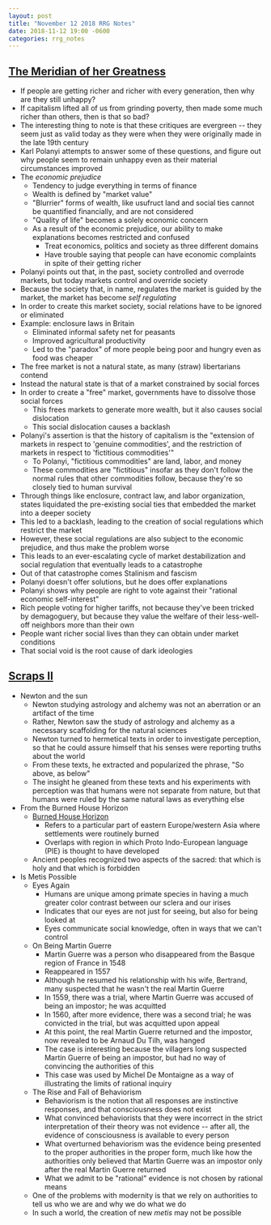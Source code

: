 ```yaml
---
layout: post
title: "November 12 2018 RRG Notes"
date: 2018-11-12 19:00 -0600
categories: rrg_notes
---
```


## [The Meridian of her Greatness](https://samzdat.com/2017/06/01/the-meridian-of-her-greatness/)
- If people are getting richer and richer with every generation, then why are they still unhappy?
- If capitalism lifted all of us from grinding poverty, then made some much richer than others, then is that so bad?
- The interesting thing to note is that these critiques are evergreen -- they seem just as valid today as they were when they were originally made in the late 19th century
- Karl Polanyi attempts to answer some of these questions, and figure out why people seem to remain unhappy even as their material circumstances improved
- The _economic prejudice_
  - Tendency to judge everything in terms of finance
  - Wealth is defined by "market value"
  - "Blurrier" forms of wealth, like usufruct land and social ties cannot be quantified financially, and are not considered
  - "Quality of life" becomes a solely economic concern
  - As a result of the economic prejudice, our ability to make explanations becomes restricted and confused
    - Treat economics, politics and society as three different domains
    - Have trouble saying that people can have economic complaints in spite of their getting richer
- Polanyi points out that, in the past, society controlled and overrode markets, but today markets control and override society
- Because the society that, in name, regulates the market is guided by the market, the market has become _self regulating_
- In order to create this market society, social relations have to be ignored or eliminated
- Example: enclosure laws in Britain
  - Eliminated informal safety net for peasants
  - Improved agricultural productivity
  - Led to the "paradox" of more people being poor and hungry even as food was cheaper
- The free market is not a natural state, as many (straw) libertarians contend
- Instead the natural state is that of a market constrained by social forces
- In order to create a "free" market, governments have to dissolve those social forces
  - This frees markets to generate more wealth, but it also causes social dislocation
  - This social dislocation causes a backlash
- Polanyi's assertion is that the history of capitalism is the "extension of markets in respect to 'genuine commodities', and the restriction of markets in respect to 'fictitious commodities'"
  - To Polanyi, "fictitious commodities" are land, labor, and money
  - These commodities are "fictitious" insofar as they don't follow the normal rules that other commodities follow, because they're so closely tied to human survival
- Through things like enclosure, contract law, and labor organization, states liquidated the pre-existing social ties that embedded the market into a deeper society
- This led to a backlash, leading to the creation of social regulations which restrict the market
- However, these social regulations are also subject to the economic prejudice, and thus make the problem worse
- This leads to an ever-escalating cycle of market destabilization and social regulation that eventually leads to a catastrophe
- Out of that catastrophe comes Stalinism and fascism
- Polanyi doesn't offer solutions, but he does offer explanations
- Polanyi shows why people are right to vote against their "rational economic self-interest"
- Rich people voting for higher tariffs, not because they've been tricked by demagoguery, but because they value the welfare of their less-well-off neighbors more than their own
- People want richer social lives than they can obtain under market conditions
- That social void is the root cause of dark ideologies

## [Scraps II](https://samzdat.com/2017/06/08/scraps-ii/)

- Newton and the sun
  - Newton studying astrology and alchemy was not an aberration or an artifact of the time
  - Rather, Newton saw the study of astrology and alchemy as a necessary scaffolding for the natural sciences
  - Newton turned to hermetical texts in order to investigate perception, so that he could assure himself that his senses were reporting truths about the world
  - From these texts, he extracted and popularized the phrase, "So above, as below"
  - The insight he gleaned from these texts and his experiments with perception was that humans were not separate from nature, but that humans were ruled by the same natural laws as everything else
- From the Burned House Horizon
  - [Burned House Horizon](https://en.wikipedia.org/wiki/Burned_house_horizon)
    - Refers to a particular part of eastern Europe/western Asia where settlements were routinely burned
    - Overlaps with region in which Proto Indo-European language (PIE) is thought to have developed
  - Ancient peoples recognized two aspects of the sacred: that which is holy and that which is forbidden
- Is Metis Possible
  - Eyes Again
    - Humans are unique among primate species in having a much greater color contrast between our sclera and our irises
    - Indicates that our eyes are not just for seeing, but also for being looked at
    - Eyes communicate social knowledge, often in ways that we can't control
  - On Being Martin Guerre
    - Martin Guerre was a person who disappeared from the Basque region of France in 1548
    - Reappeared in 1557
    - Although he resumed his relationship with his wife, Bertrand, many suspected that he wasn't the real Martin Guerre
    - In 1559, there was a trial, where Martin Guerre was accused of being an impostor; he was acquitted
    - In 1560, after more evidence, there was a second trial; he was convicted in the trial, but was acquitted upon appeal
    - At this point, the real Martin Guerre returned and the impostor, now revealed to be Arnaud Du Tilh, was hanged
    - The case is interesting because the villagers long suspected Martin Guerre of being an impostor, but had no way of convincing the authorities of this
    - This case was used by Michel De Montaigne as a way of illustrating the limits of rational inquiry
  - The Rise and Fall of Behaviorism
    - Behaviorism is the notion that all responses are instinctive responses, and that consciousness does not exist
    - What convinced behaviorists that they were incorrect in the strict interpretation of their theory was not evidence -- after all, the evidence of consciousness is available to every person
    - What overturned behaviorism was the evidence being presented to the proper authorities in the proper form, much like how the authorities only believed that Martin Guerre was an impostor only after the real Martin Guerre returned
    - What we admit to be "rational" evidence is not chosen by rational means
  - One of the problems with modernity is that we rely on authorities to tell us who we are and why we do what we do
  - In such a world, the creation of new _metis_ may not be possible
